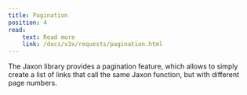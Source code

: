 ```yaml
---
title: Pagination
position: 4
read:
    text: Read more
    link: /docs/v3x/requests/pagination.html
---
```


The Jaxon library provides a pagination feature, which allows to simply create a list of links that call the same Jaxon function, but with different page numbers.
